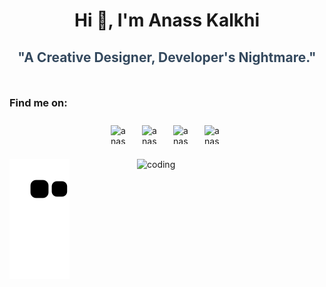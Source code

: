 <h1 align="center">Hi 👋, I'm Anass Kalkhi</h1>
<h2 align="center" style="font-weight: bold; color: #34495e; margin-bottom: 50px;">"A Creative Designer, Developer's Nightmare."</h2>
<h3 align="left">Find me on:</h3>
<p align="left" style="display: flex; justify-content: center; gap: 20px; padding: 10px 0;">
  <img src="https://raw.githubusercontent.com/rahuldkjain/github-profile-readme-generator/master/src/images/icons/Social/linked-in-alt.svg" alt="anasskalkhi" height="30" width="30" onclick="window.open('https://www.linkedin.com/in/anass-kalkhi-b994a72b4/', '_blank')" />
  <img src="https://raw.githubusercontent.com/rahuldkjain/github-profile-readme-generator/master/src/images/icons/Social/twitter.svg" alt="anass kalkhi" height="30" width="30" onclick="window.open('https://x.com/Anas13764089068', '_blank')" />
  <img src="https://raw.githubusercontent.com/rahuldkjain/github-profile-readme-generator/master/src/images/icons/Social/facebook.svg" alt="anass" height="30" width="30" onclick="window.open('https://www.facebook.com/profile.php?id=100093637553469', '_blank')" />
  <img src="https://raw.githubusercontent.com/rahuldkjain/github-profile-readme-generator/master/src/images/icons/Social/instagram.svg" alt="anass" height="30" width="30" onclick="window.open('https://www.instagram.com/mc_sll/', '_blank')" />
</p>
<img align="right" alt="coding" width="300" src="https://media.tenor.com/A-xepNszV9YAAAAi/ai-bot.gif" />


![GitHub Snake Animation](https://github.com/AREOPAGO7/AREOPAGO7/blob/output/github-contribution-grid-snake.svg)
